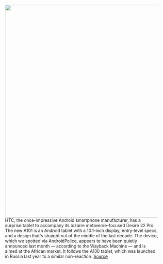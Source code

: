 <img src='https://cdn.vox-cdn.com/thumbor/96DTVtH5qtRCm94gTNuBVGeMJb0=/0x0:2302x1535/1200x800/filters:focal(967x584:1335x952)/cdn.vox-cdn.com/uploads/chorus_image/image/71047796/htc_a101_kv01_d.5.jpg' width='700px' /><br/>
HTC, the once-impressive Android smartphone manufacturer, has a surprise tablet to accompany its bizarre metaverse-focused Desire 22 Pro. The new A101 is an Android tablet with a 10.1-inch display, entry-level specs, and a design that's straight out of the middle of the last decade. The device, which we spotted via AndroidPolice, appears to have been quietly announced last month — according to the Wayback Machine — and is aimed at the African market. It follows the A100 tablet, which was launched in Russia last year to a similar non-reaction.
<a href='https://www.theverge.com/2022/7/5/23195248/htc-android-tablet-a101-africa'> Source <a/>